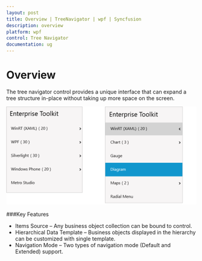 ```yaml
---
layout: post
title: Overview | TreeNavigator | wpf | Syncfusion
description: overview  
platform: wpf
control: Tree Navigator 
documentation: ug
---
```


# Overview  

The tree navigator control provides a unique interface that can expand a tree structure in-place without taking up more space on the screen.



![1](Overview_images/Overview_img1.png)




###Key Features

* Items Source – Any business object collection can be bound to control. 
* Hierarchical Data Template – Business objects displayed in the hierarchy can be customized with single template. 
* Navigation Mode – Two types of navigation mode (Default and Extended) support.




